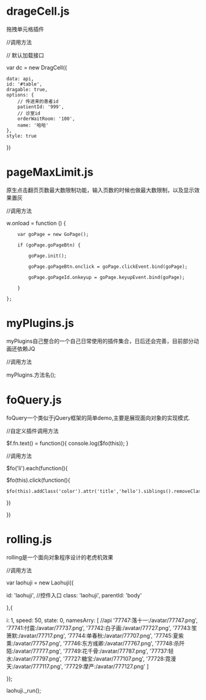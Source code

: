 # drageCell.js
拖拽单元格插件

//调用方法

// 默认加载接口

var dc = new DragCell({

    data: api,
    id: '#table',
    dragable: true,
    options: {
        // 传进来的患者id
        patientId: '999',
        // 诊室id
        orderWaitRoom: '100',
        name: '哈哈'
    },
    style: true
    
})

# pageMaxLimit.js
原生点击翻页页数最大数限制功能，输入页数的时候也做最大数限制，以及显示效果置灰

//调用方法

w.onload = function () {

        var goPage = new GoPage();

        if (goPage.goPageBtn) {

            goPage.init();

            goPage.goPageBtn.onclick = goPage.clickEvent.bind(goPage);

            goPage.goPageId.onkeyup = goPage.keyupEvent.bind(goPage);

        }

    };

    

# myPlugins.js
myPlugins自己整合的一个自己日常使用的插件集合，日后还会完善，目前部分动画还依赖JQ

//调用方法

myPlugins.方法名();

# foQuery.js
foQuery一个类似于jQuery框架的简单demo,主要是展现面向对象的实现模式.

//自定义插件调用方法

$f.fn.text() = function(){
	console.log($fo(this));
}

//调用方法

$fo('li').each(function(){

  $fo(this).click(function(){
  
    $fo(this).addClass('color').attr('title','hello').siblings().removeClass('color').removeAttr('title');
    
  })
  
})

# rolling.js
rolling是一个面向对象程序设计的老虎机效果

//调用方法

var laohuji = new Laohuji({

id: 'laohuji', //控件入口
class: 'laohuji',
parentId: 'body'

},{

i: 1,
speed: 50,
state: 0,
namesArry: [ //api
'77747:落十一:/avatar/77747.png',
'77741:付震:/avatar/77737.png',
'77742:白子画:/avatar/77727.png',
'77743:笙箫默:/avatar/77717.png',
'77744:单春秋:/avatar/77707.png',
'77745:夏紫熏:/avatar/77757.png',
'77746:东方彧卿:/avatar/77767.png',
'77748:杀阡陌:/avatar/77777.png',
'77749:花千骨:/avatar/77787.png',
'77737:轻水:/avatar/77797.png',
'77727:糖宝:/avatar/777107.png',
'77728:霓漫天:/avatar/777117.png',
'77729:摩严:/avatar/777127.png'
]

});

laohuji._run();

